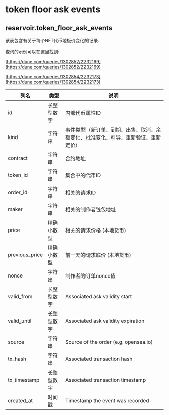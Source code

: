 # token floor ask events

## **reservoir.token\_floor\_ask\_events**

该表包含有关于每个NFT代币地板价变化的记录.

查询的示例可以在这里找到:

[https://dune.com/queries/1302852/2232169](https://dune.com/queries/1302852/2232169)

[https://dune.com/queries/1302854/2232173](https://dune.com/queries/1302854/2232173)

| **列名** | **类型**  | **说明**                                                                                                 |
|-----------------|-----------|-----------------------------------------------------------------------------------------------------------------|
| id              | 长整型数字    | 内部代币属性ID                                                                                     |
| kind            | 字符串    | 事件类型（新订单、到期、出售、取消、余额变化、批准变化、引导、重新验证、重新定价） |
| contract        | 字符串    | 合约地址                                                                                                |
| token\_id       | 字符串    | 集合中的代币ID                                                                               |
| order\_id       | 字符串    | 相关的请求ID                                                                                             |
| maker           | 字符串    | 相关的制作者钱包地址                                                                             |
| price           | 精确小数型   | 相关的请求价格 (本地货币)                                                                          |
| previous\_price | 精确小数型   | 前一天的请求底价 (本地货币)                                                                          |
| nonce           | 字符串    | 制作者的订单nonce值                                                                                    |
| valid\_from     | 长整型数字    | Associated ask validity start                                                                                   |
| valid\_until    | 长整型数字    | Associated ask validity expiration                                                                              |
| source          | 字符串    | Source of the order (e.g. opensea.io)                                                                           |
| tx\_hash        | 字符串    | Associated transaction hash                                                                                     |
| tx\_timestamp   | 长整型数字    | Associated transaction timestamp                                                                                |   
| created\_at     | 时间戳 | Timestamp the event was recorded                                                                                |
